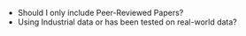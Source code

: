 - Should I only include Peer-Reviewed Papers?
- Using Industrial data or has been tested on real-world data?